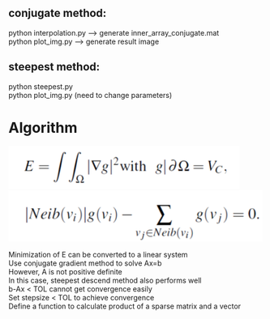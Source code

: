 ## conjugate method:
python interpolation.py --> generate inner_array_conjugate.mat<br>
python plot_img.py --> generate result image<br>

## steepest method:
python steepest.py<br>
python plot_img.py  (need to change parameters)<br>

# Algorithm
![formula1](https://github.com/aceansgar/numerical_analysis/blob/master/image_interpolate_and_fill/image_readme/formula1.png)
![formula2](https://github.com/aceansgar/numerical_analysis/blob/master/image_interpolate_and_fill/image_readme/formula2.png)



Minimization of E can be converted to a linear system<br>
Use conjugate gradient method to solve Ax=b<br>
However, A is not positive definite<br>
In this case, steepest descend method also performs well<br>
b-Ax < TOL cannot get convergence easily<br>
Set stepsize < TOL to achieve convergence<br>
Define a function to calculate product of a sparse matrix and a vector<br>
